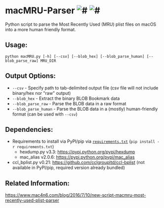 # macMRU-Parser  ![#](https://img.shields.io/badge/stability-work_in_progress-lightgrey.svg)  ![#](https://img.shields.io/badge/code%20status-non--functional%20(do%20not%20use)-red.svg)
Python script to parse the Most Recently Used (MRU) plist files on macOS into a more human friendly format.

## Usage:
`python macMRU.py [-h] [--csv] [--blob_hex] [--blob_parse_human] [--blob_parse_raw] MRU_DIR`

## Output Options:
* `--csv` - Specify path to tab-delimited output file (csv file will not include binary/hex nor "raw" output)
* `--blob_hex` - Extract the binary BLOB Bookmark data
* `--blob_parse_raw` - Parse the BLOB data in a raw format
* `--blob_parse_human` - Parse the BLOB data in a (mostly) human-friendly format (can be used with `--csv`)

## Dependencies:      
- Requirements to install via PyPI/pip via [`requirements.txt`](requirements.txt) (`pip install -r requirements.txt`)
  - hexdump.py v3.3: https://pypi.python.org/pypi/hexdump
  - mac_alias v2.0.6: https://pypi.python.org/pypi/mac_alias
- ccl_bplist.py v0.21: https://github.com/cclgroupltd/ccl-bplist (not available in PyPI/pip, required version already 
  bundled)

## Related Information:
https://www.mac4n6.com/blog/2016/7/10/new-script-macmru-most-recently-used-plist-parser
